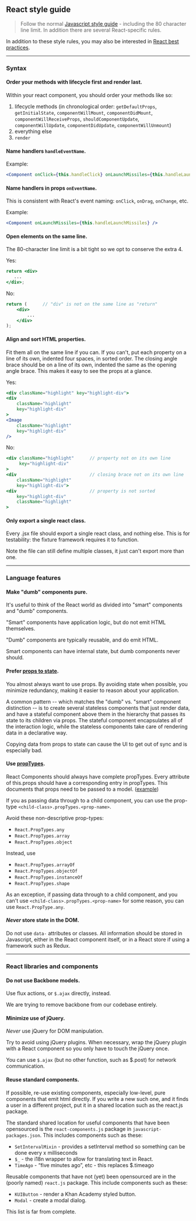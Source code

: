 ## React style guide

> Follow the normal [Javascript style guide](javascript.md) - including the 80 character line limit. In addition there are several React-specific rules.

In addition to these style rules, you may also be interested in
[React best practices](https://docs.google.com/document/d/1ChtFUao18IyNhaXZ5sE2W-CFuFcYnqlFTyi5gfe6XV0/edit).

----------
### Syntax

#### Order your methods with lifecycle first and render last.

Within your react component, you should order your methods like so:

1. lifecycle methods (in chronological order: 
      `getDefaultProps`,
      `getInitialState`,
      `componentWillMount`,
      `componentDidMount`,
      `componentWillReceiveProps`,
      `shouldComponentUpdate`,
      `componentWillUpdate`,
      `componentDidUpdate`,
      `componentWillUnmount`)
2. everything else
3. `render`

#### Name handlers `handleEventName`.

Example:

```jsx
<Component onClick={this.handleClick} onLaunchMissiles={this.handleLaunchMissiles} />
```

#### Name handlers in props `onEventName`.

This is consistent with React's event naming: `onClick`, `onDrag`,
`onChange`, etc.

Example:

```jsx
<Component onLaunchMissiles={this.handleLaunchMissiles} />
```


#### Open elements on the same line.

The 80-character line limit is a bit tight so we opt to conserve the extra 4.

Yes:
```jsx
return <div>
   ...
</div>;
```

No:
```jsx
return (      // "div" is not on the same line as "return"
    <div>
        ...
    </div>
);
```

#### Align and sort HTML properties.

Fit them all on the same line if you can.  If you can't, put each
property on a line of its own, indented four spaces, in sorted order.
The closing angle brace should be on a line of its own, indented the
same as the opening angle brace.  This makes it easy to see the props
at a glance.

Yes:
```jsx
<div className="highlight" key="highlight-div">
<div
    className="highlight"
    key="highlight-div"
>
<Image
    className="highlight"
    key="highlight-div"
/>
```

No:
```jsx
<div className="highlight"      // property not on its own line
     key="highlight-div"
>
<div                            // closing brace not on its own line
    className="highlight"
    key="highlight-div">
<div                            // property is not sorted
    key="highlight-div"
    className="highlight"
>
```

#### Only export a single react class.

Every .jsx file should export a single react class, and nothing else.
This is for testability: the fixture framework requires it to
function.

Note the file can still define multiple classes, it just can't export
more than one.


---------------------
### Language features

#### Make "dumb" components pure.

It's useful to think of the React world as divided into "smart"
components and "dumb" components.

"Smart" components have application logic, but do not emit HTML
themselves.

"Dumb" components are typically reusable, and do emit HTML.

Smart components can have internal state, but dumb components never
should.

#### Prefer [props to state](http://facebook.github.io/react/docs/interactivity-and-dynamic-uis.html#what-components-should-have-state).

You almost always want to use props.  By avoiding state when possible,
you minimize redundancy, making it easier to reason about your
application.

A common pattern -- which matches the "dumb" vs. "smart" component
distinction -- is to create several stateless components that just
render data, and have a stateful component above them in the hierarchy
that passes its state to its children via props. The stateful
component encapsulates all of the interaction logic, while the
stateless components take care of rendering data in a declarative
way.

Copying data from props to state ​can cause the UI to get out of sync
and is especially bad.

#### Use [propTypes](http://facebook.github.io/react/docs/reusable-components.html).

React Components should always have complete propTypes.  Every
attribute of this.props should have a corresponding entry in
propTypes.  This documents that props need to be passed to a model.
([example](https://github.com/Khan/webapp/blob/32aa862769d4e93c477dc0ee0388816056252c4a/javascript/search-package/search-results-list.jsx#L14))

If you as passing data through to a child component, you can use
the prop-type `<child-class>.propTypes.<prop-name>`.

Avoid these non-descriptive prop-types:
   * `React.PropTypes.any`
   * `React.PropTypes.array`
   * `React.PropTypes.object`

Instead, use 
   * `React.PropTypes.arrayOf`
   * `React.PropTypes.objectOf`
   * `React.PropTypes.instanceOf`
   * `React.PropTypes.shape`

As an exception, if passing data through to a child component, and you
can't use `<child-class>.propTypes.<prop-name>` for some reason, you
can use `React.PropType.any`.

#### *Never* store state in the DOM.

Do not use `data-` attributes or classes.  All information
should be stored in Javascript, either in the React component itself,
or in a React store if using a framework such as Redux.


----------------------------------
### React libraries and components

#### Do not use Backbone models.

Use flux actions, or `$.ajax` directly, instead.

We are trying to remove backbone from our codebase entirely.

#### Minimize use of jQuery.

*Never* use jQuery for DOM manipulation.

Try to avoid using jQuery plugins.  When necessary, wrap the jQuery
plugin with a React component so you only have to touch the jQuery
once.

You can use `$.ajax` (but no other function, such as $.post) for
network communication.

#### Reuse standard components.

If possible, re-use existing components, especially low-level, pure
components that emit html directly.  If you write a new such one, and
it finds a user in a different project, put it in a shared location
such as the react.js package.

The standard shared location for useful components that have been
opensourced is the `react-components.js` package in
`javascript-packages.json`.  This includes components such as these:

* `SetIntervalMixin` - provides a setInterval method so something can be
  done every x milliseconds
* `$_` - the i18n wrapper to allow for translating text in React.
* `TimeAgo` - “five minutes ago”, etc - this replaces $.timeago

Reusable components that have not (yet) been opensourced are in the
(poorly named) `react.js` package.  This include components such as
these:

* `KUIButton` - render a Khan Academy styled button.
* `Modal` - create a modal dialog.

This list is far from complete.

### 
